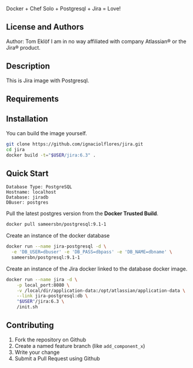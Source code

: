 Docker + Chef Solo + Postgresql + Jira = Love!

License and Authors
-------------------
Author: Tom Eklöf
I am in no way affiliated with company Atlassian® or the Jira® product.


Description
-----------
This is Jira image with Postgresql.

Requirements
------------

Installation
------------
You can build the image yourself.

```bash
git clone https://github.com/ignaciolflores/jira.git
cd jira
docker build -t="$USER/jira:6.3" .
```

Quick Start
-------------
    Database Type: PostgreSQL
    Hostname: localhost
    Database: jiradb
    DBuser: postgres

Pull the latest postgres version from the **Docker Trusted Build**.
```bash
docker pull sameersbn/postgresql:9.1-1
```

Create an instance of the docker database
```bash
docker run --name jira-postgresql -d \
  -e 'DB_USER=dbuser' -e 'DB_PASS=dbpass' -e 'DB_NAME=dbname' \
  sameersbn/postgresql:9.1-1
```

Create an instance of the Jira docker linked to the database docker image.
```bash
docker run --name jira -d \
    -p local_port:8080 \
    -v /local/dir/application-data:/opt/atlassian/application-data \
    --link jira-postgresql:db \
    "$USER"/jira:6.3 \
    /init.sh
```

Contributing
------------

1. Fork the repository on Github
2. Create a named feature branch (like `add_component_x`)
3. Write your change
4. Submit a Pull Request using Github

